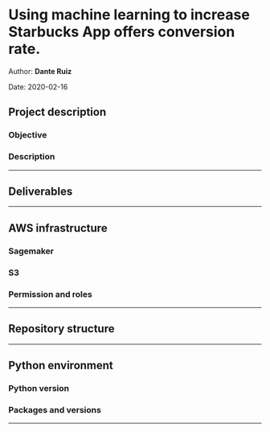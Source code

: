 # Using machine learning to increase Starbucks App offers conversion rate.

Author: **Dante Ruiz**

Date: 2020-02-16

## Project description

### Objective

### Description

----

## Deliverables

----

## AWS infrastructure

### Sagemaker

### S3

### Permission and roles

----

## Repository structure

---- 

## Python environment

### Python version

### Packages and versions

----

